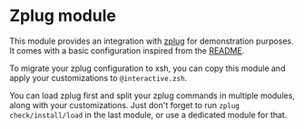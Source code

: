 # Zplug module

This module provides an integration with
[zplug](https://github.com/zplug/zplug) for demonstration purposes.
It comes with a basic configuration inspired from the
[README](https://github.com/zplug/zplug#example).

To migrate your zplug configuration to xsh, you can copy this module and
apply your customizations to `@interactive.zsh`.

You can load zplug first and split your zplug commands in multiple modules,
along with your customizations.
Just don't forget to run `zplug check/install/load` in the last module, or use a
dedicated module for that.
